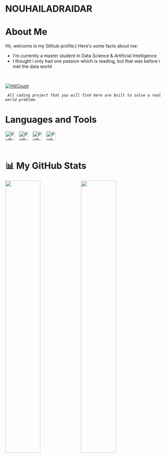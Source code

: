 # NOUHAILADRAIDAR

# About Me

Hii, welcome in my Github profile:)
Here's some facts about me:
- I'm currently a master student in Data Science & Artificial Intelligence
- I thought i only had one passion which is reading, but that was before i met the data world
</br>


[![HitCount](https://hits.dwyl.com/MohamedHmamouch/README.svg?style=flat-square&show=unique)](http://hits.dwyl.com/MohamedHmamouch/README)


*` All coding project that you will find here are built to solve a real world problem.`*



# Languages and Tools 

<img align='left' alt='Python' width='30px' style='padding-right : 10px;' src='https://cdn.jsdelivr.net/gh/devicons/devicon/icons/python/python-original.svg' />
<img align='left' alt='Python' width='30px' style='padding-right : 10px;' src="https://cdn.jsdelivr.net/gh/devicons/devicon/icons/microsoftsqlserver/microsoftsqlserver-plain-wordmark.svg" />
<img align='left' alt='Python' width='30px' style='padding-right : 10px;' src="https://cdn.jsdelivr.net/gh/devicons/devicon/icons/html5/html5-original.svg" />
<img align='left' alt='Python' width='30px' style='padding-right : 10px;' src="https://cdn.jsdelivr.net/gh/devicons/devicon/icons/css3/css3-original.svg" />
<br/>   

<br/>
<br/>

# 📊 My GitHub Stats

<img align='left' width='47%' src="https://github-readme-stats.vercel.app/api?username=MohamedHmamouch&show_icons=true&theme=radical"/>
<img align='left' width='47%' src="https://github-readme-stats.vercel.app/api/top-langs/?username=MohamedHmamouch&layout=compact"/>
